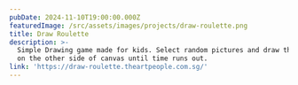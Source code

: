 ```yaml
---
pubDate: 2024-11-10T19:00:00.000Z
featuredImage: /src/assets/images/projects/draw-roulette.png
title: Draw Roulette
description: >-
  Simple Drawing game made for kids. Select random pictures and draw the images
  on the other side of canvas until time runs out.
link: 'https://draw-roulette.theartpeople.com.sg/'
---
```


